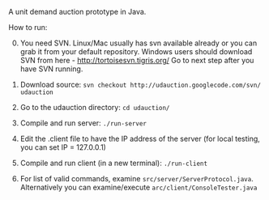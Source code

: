 A unit demand auction prototype in Java.

How to run:

0. You need SVN. Linux/Mac usually has svn available already or you can grab it from your default repository. Windows users should download SVN from here - http://tortoisesvn.tigris.org/
Go to next step after you have SVN running.

1. Download source:
`svn checkout http://udauction.googlecode.com/svn/ udauction`

2. Go to the udauction directory:
`cd udauction/`

3. Compile and run server:
`./run-server`

4. Edit the .client file to have the IP address of the server (for local testing, you can set IP = 127.0.0.1)

5. Compile and run client (in a new terminal):
`./run-client`

6. For list of valid commands, examine `src/server/ServerProtocol.java`.
Alternatively you can examine/execute `arc/client/ConsoleTester.java`
